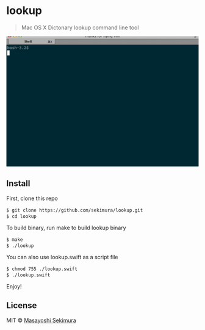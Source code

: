 # lookup

> Mac OS X Dictonary lookup command line tool

![ttyrec](ttyrec.gif)

## Install

First, clone this repo
```
$ git clone https://github.com/sekimura/lookup.git
$ cd lookup
```

To build binary, run make to build lookup binary

```
$ make
$ ./lookup
```

You can also use lookup.swift as a script file

```
$ chmod 755 ./lookup.swift
$ ./lookup.swift
```

Enjoy!

## License

MIT © [Masayoshi Sekimura](https://www.sekimura.org)

